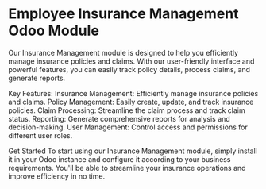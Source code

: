 # Employee Insurance Management Odoo Module

Our Insurance Management module is designed to help you efficiently manage insurance policies and claims. With our user-friendly interface and powerful features, you can easily track policy details, process claims, and generate reports.

Key Features:
Insurance Management: Efficiently manage insurance policies and claims.
Policy Management: Easily create, update, and track insurance policies.
Claim Processing: Streamline the claim process and track claim status.
Reporting: Generate comprehensive reports for analysis and decision-making.
User Management: Control access and permissions for different user roles.

Get Started
To start using our Insurance Management module, simply install it in your Odoo instance and configure it according to your business requirements. You'll be able to streamline your insurance operations and improve efficiency in no time.
